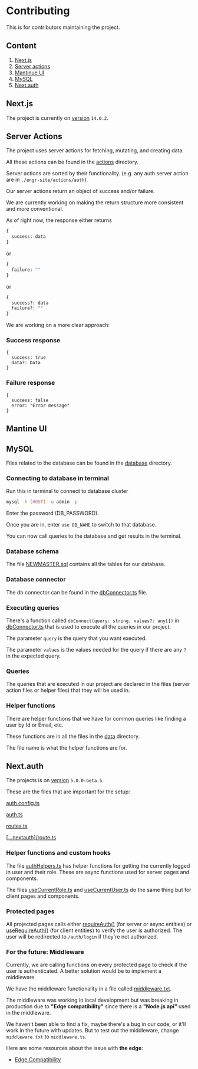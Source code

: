 # Contributing

This is for contributors maintaining the project.

## Content

<ol>

<li> <a href="#nextjs"> Next.js </a> </li>

 <li> <a href="#server-actions"> Server actions </a> </li>

 <li> <a href="#mantine"> Mantinue UI </a></li>

 <li><a href="#mysql"> MySQL </a></li>

 <li><a href="#next-auth"> Next.auth </a></li>
</ol>

## <span id="nextjs"> Next.js </span>

The project is currently on <a href="https://nextjs.org/blog/next-14">version</a> `14.0.2`.

## <span id="server-actions"> Server Actions </span>

The project uses server actions for fetching, mutating, and creating data.

All these actions can be found in the [actions](./engr-site/actions/) directory.

Server actions are sorted by their functionality. (e.g. any auth server action are in `./engr-site/actions/auth`).

Our server actions return an object of success and/or failure.

We are currently working on making the return structure more consistent and more conventional.

As of right now, the response either returns

```bash
{
  success: data
}
```

or

```bash
{
  failure: ""
}
```

or

```bash
{
  success?: data
  failure?: ""
}
```

We are working on a more clear approach:

### Success response

```
{
  success: true
  data?: Data
}
```

### Failure response

```
{
  success: false
  error: "Error message"
}
```

## <span id="mantine"> Mantine UI </span>

## <span id="mysql"> MySQL </span>

Files related to the database can be found in the [database](./engr-site/database) directory.

### Connecting to database in terminal

Run this in terminal to connect to database cluster

```bash
mysql -h [HOST] -u admin -p
```

Enter the password (DB_PASSWORD).

Once you are in, enter `use DB_NAME` to switch to that database.

You can now call queries to the database and get results in the terminal.

### Database schema

The file [NEWMASTER.sql](./engr-site/database/NEWMASTER.sql) contains all the
tables for our database.

### Database connector

The db connector can be found in the [dbConnector.ts](./engr-site/database/dbConnector.ts) file.

### Executing queries

There's a function called `dbConnect(query: string, values?: any[])` in [dbConnector.ts](./engr-site/database/dbConnector.ts) that is used to execute all the queries in our project.

The parameter `query` is the query that you want executed.

The parameter `values` is the values needed for the query if there are any `?` in the expected query.

### Queries

The queries that are executed in our project are declared in the files (server action files or helper files) that they will be used in.

### Helper functions

There are helper functions that we have for common queries like finding a user by Id or Email, etc.

These functions are in all the files in the [data](./engr-site/database/data) directory.

The file name is what the helper functions are for.

## <span id="next-auth"> Next.auth </span>

The projects is on <a href="https://authjs.dev/getting-started/migrating-to-v5"> version</a> `5.0.0-beta.5`.

These are the files that are important for the setup:

[auth.config.ts](./engr-site/auth.config.ts)

[auth.ts](./engr-site/auth.ts)

[routes.ts](./engr-site/routes.ts)

[[...nextauth]/route.ts](./engr-site/app/api/auth/[...nextauth]/route.ts)

### Helper functions and custom hooks

The file [authHelpers.ts](./engr-site/utils/authHelpers.ts) has helper functions for getting the currently logged in user and their role. These are async functions used for server pages and components.

The files [useCurrentRole.ts](./engr-site/hooks/useCurrentRole.ts) and [useCurrentUser.ts](./engr-site/hooks/useCurrentUser.ts) do the same thing but for client pages and components.

### Protected pages

All projected pages calls either [requireAuth()](./engr-site/actions/auth/requireAuth.ts) (for server or async entities) or [useRequireAuth()](./engr-site/hooks/useRequireAuth.ts) (for client entities) to verify the user is authorized.
The user will be redirected to `/auth/login` if they're not authorized.

### For the future: Middleware

Currently, we are calling functions on every protected page to check if the user is authenticated. A better solution would be to implement a middleware.

We have the middleware functionality in a file called [middleware.txt](./engr-site/middleware.txt).

The middleware was working in local development but was breaking in production due to **"Edge compatibility"** since there is a **"Node.js api"** used in the middleware.

We haven't been able to find a fix, maybe there's a bug in our code, or it'll work in the future with updates. But to test out the middleware, change `middleware.txt` to `middleware.ts`.

Here are some resources about the issue with **the edge**:

<ul>
<li><a href="https://authjs.dev/guides/edge-compatibility#middleware">Edge Compatibility </a> </li>
</ul>
